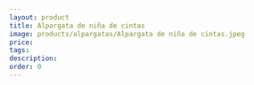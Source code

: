 ```yaml
---
layout: product
title: Alpargata de niña de cintas
image: products/alpargatas/Alpargata de niña de cintas.jpeg
price: 
tags: 
description: 
order: 0
---
```

